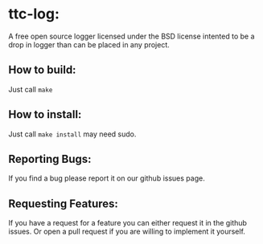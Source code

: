 # ttc-log:
A free open source logger licensed under the BSD license intented to be a drop in logger than can be placed in any project.

## How to build:
Just call `make`

## How to install:
Just call `make install` may need sudo.

## Reporting Bugs:
If you find a bug please report it on our github issues page.

## Requesting Features:
If you have a request for a feature you can either request it in the github issues. Or open a pull request if you are willing to implement it yourself.
